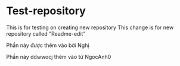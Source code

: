 # Test-repository
This is for testing on creating new repository
This change is for new repository called "Readme-edit"

Phần này được thêm vào bởi Nghị

Phần này ddwwocj thêm vào từ NgocAnh0
